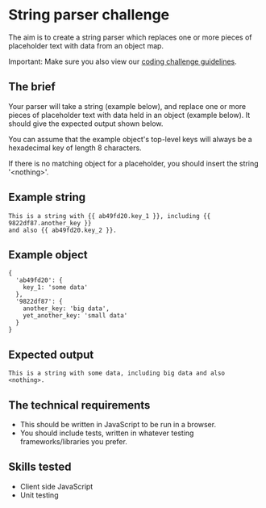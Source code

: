 # String parser challenge

The aim is to create a string parser which replaces one or more pieces of placeholder text with data from an object map.

Important: Make sure you also view our [coding challenge guidelines](README.md).

## The brief

Your parser will take a string (example below), and replace one or more pieces of placeholder text with data held in an object (example below). It should give the expected output shown below.

You can assume that the example object's top-level keys will always be a hexadecimal key of length 8 characters.

If there is no matching object for a placeholder, you should insert the string '\<nothing\>'.
  
## Example string

```
This is a string with {{ ab49fd20.key_1 }}, including {{ 9822df87.another_key }}
and also {{ ab49fd20.key_2 }}.
```

## Example object

```
{
  'ab49fd20': {
    key_1: 'some data'
  },
  '9822df87': {
    another_key: 'big data',
    yet_another_key: 'small data'
  }
}
```

## Expected output

```
This is a string with some data, including big data and also <nothing>.
```

## The technical requirements

- This should be written in JavaScript to be run in a browser.
- You should include tests, written in whatever testing frameworks/libraries you prefer.

## Skills tested

- Client side JavaScript
- Unit testing
